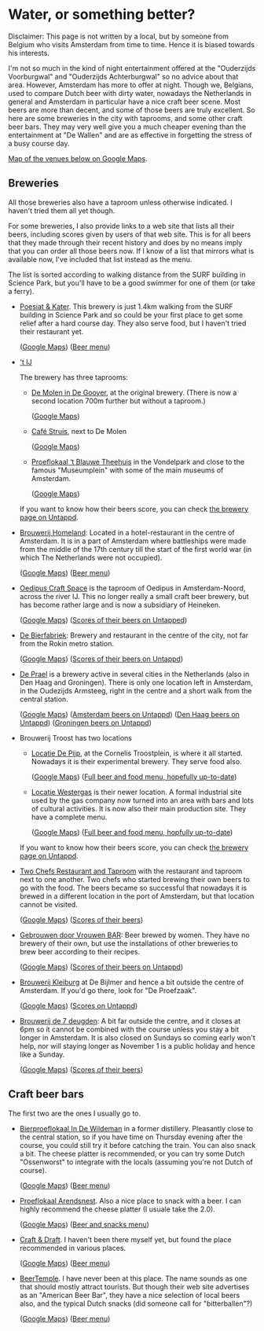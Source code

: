 # Water, or something better?

Disclaimer: This page is not written by a local, but by someone from Belgium who visits Amsterdam
from time to time. Hence it is biased towards his interests.

I'm not so much in the kind of night entertainment offered at the "Ouderzijds Voorburgwal" and
"Ouderzijds Achterburgwal" so no advice about that area. 
However, Amsterdam has more to offer at night. Though we, Belgians,
used to compare Dutch beer with dirty water, nowadays the Netherlands in general and Amsterdam
in particular have a nice craft beer scene. 
Most beers are more than decent, and some of those beers are truly excellent. 
So here are some breweries in the city with taprooms, and some other craft beer bars. 
They may very well give you a much cheaper evening than the entertainment at "De Wallen"
and are as effective in forgetting the stress of a busy course day.

[Map of the venues below on Google Maps](https://www.google.com/maps/d/u/0/edit?mid=1yV91AQaS1SCU0C6A5s_7Ml221gyNZUY&usp=sharing).


## Breweries

All those breweries also have a taproom unless otherwise indicated. I haven't tried them
all yet though.

For some breweries, I also provide links to a web site that lists all their beers, including
scores given by users of that web site. This is for all beers that they made through their 
recent history and does by no means imply that you can order all those beers now. If I know 
of a list that mirrors what is available now, I've included that list instead as the menu.

The list is sorted according to walking distance from the SURF building in Science Park,
but you'll have to be a good swimmer for one of them (or take a ferry).

-   [Poesiat & Kater](https://poesiatenkater.nl/).
    This brewery is just 1.4km walking from the SURF building in Science Park
    and so could be your first place to get some relief after a hard course day.
    They also serve food, but I haven't tried their restaurant yet.

    ([Google Maps](https://maps.app.goo.gl/kcTD3Esfuv6QVx369))<!-- 1.4km -->
    ([Beer menu](https://untappd.com/v/brouwerij-poesiat-and-kater/5972461))

-   ['t IJ](https://www.brouwerijhetij.nl/)
   
    The brewery has three taprooms:

    -   [De Molen in De Gooyer](https://www.brouwerijhetij.nl/proeflokaal-de-molen/),
        at the original brewery. (There is now a second location 700m further
        but without a taproom.)

        ([Google Maps](https://maps.app.goo.gl/fR4DqjknFLHdFLX56)) <!-- 2.7km -->

    -   [Café Struis](https://www.brouwerijhetij.nl/cafe-struis/),
        next to De Molen

        ([Google Maps](https://maps.app.goo.gl/oWw6BXmqi1fg4zjr7))

    -   [Proeflokaal ‘t Blauwe Theehuis](https://www.brouwerijhetij.nl/proeflokaal-het-blauwe-theehuis/)
        in the Vondelpark and close to the famous "Museumplein" with some of the main museums of
        Amsterdam.

        ([Google Maps](https://maps.app.goo.gl/VFoW56KpEmAnwctV7))    
    
    If you want to know how their beers score, you can check
    [the brewery page on Untappd](https://untappd.com/Brouwerijhetij/beer).

-   [Brouwerij Homeland](https://brouwerijhomeland.nl/):
    Located in a hotel-restaurant in the centre of Amsterdam.
    It is in a part of Amsterdam where battleships were made
    from the middle of the 17th century till the start of the
    first world war (in which The Netherlands were not occupied).

    ([Google Maps](https://maps.app.goo.gl/ugmiueoboVvngCGKA)) <!-- 4.0km -->
    ([Beer menu](https://untappd.com/v/brouwerij-homeland/3573030))

-   [Oedipus Craft Space](https://oedipus.com/) is the
    taproom of Oedipus in Amsterdam-Noord, across the river IJ. This no longer really a small craft beer brewery,
    but has become rather large and is now a subsidiary of Heineken.

    ([Google Maps](https://maps.app.goo.gl/eWzXLHANZyNh5Ghw8)) <!-- 4.9km but ferry needed -->
    ([Scores of their beers on Untapped](https://untappd.com/Oedipus/beer))

-   [De Bierfabriek](https://www.bierfabriek.com/amsterdam/en/):
    Brewery and restaurant in the centre of the city, not far from the Rokin 
    metro station.

    ([Google Maps](https://maps.app.goo.gl/RarUonGS4AXVnZ1p9)) <!-- 5.1km -->
    ([Scores of their beers on Untappd](https://untappd.com/Bierfabriek/beer))

-   [De Prael](https://depraelamsterdam.nl/) is a brewery active in several
    cities in the Netherlands (also in Den Haag and Groningen). 
    There is only one location left in Amsterdam,
    in the Oudezijds Armsteeg, right in the centre and a short walk from
    the central station. 

    ([Google Maps](https://maps.app.goo.gl/uESR8WzYpeiDfYYY9)) <!-- 5.1km -->
    ([Amsterdam beers on Untappd](https://untappd.com/BrouwerijDePrael/beer))
    ([Den Haag beers on Untappd](https://untappd.com/De_Prael_Den_Haag/beer))
    ([Groningen beers on Untappd](https://untappd.com/DePraelGroningen/beer))

-   Brouwerij Troost has two locations

    -   [Locatie De Pijp](https://brouwerijtroost.nl/depijp-amsterdam/),
        at the Cornelis Troostplein, is where it all started. Nowadays it is 
        their experimental brewery. They serve food also.

        ([Google Maps](https://maps.app.goo.gl/Wd5yjPJeiNc7oGxX7)) <!-- 5.2km -->
        ([Full beer and food menu, hopefully up-to-date](https://indd.adobe.com/view/55533418-c845-4fa5-8c43-39428fde6247))

    -   [Locatie Westergas](https://brouwerijtroost.nl/westergas-amsterdam/)
        is their newer location. A formal industrial site used by the gas company now
        turned into an area with bars and lots of cultural activities. It is now also
        their main production site. They have a complete menu.

        ([Google Maps](https://maps.app.goo.gl/ryXHQAXGzeVhQ5fSA)) <!-- 7.3km -->
        ([Full beer and food menu, hopfully up-to-date](https://indd.adobe.com/view/61ff596f-bf44-4ffb-a5e2-0f7bcdc283b3))
    
    If you want to know how their beers score, you can check
    [the brewery page on Untappd](https://untappd.com/BrouwerijTroost/beer).

-   [Two Chefs Restaurant and Taproom](https://twochefsbrewing.com/)
    with the restaurant and taproom next to one another. Two chefs who
    started brewing their own beers to go with the food. The beers became
    so successful that nowadays it is brewed in a different location in the 
    port of Amsterdam, but that location cannot be visited.

    ([Google Maps](https://maps.app.goo.gl/UdDtQQdejxA4XGPD6)) <!-- 6.8km -->
    ([Scores of their beers](https://untappd.com/TwoChefsBrewing/beer))

-   [Gebrouwen door Vrouwen BAR](https://www.gebrouwendoorvrouwen.nl/de-bar):
    Beer brewed by women. They have no brewery of their own, but use the
    installations of other breweries to brew beer according to their recipes.

    ([Google Maps](https://maps.app.goo.gl/LbRzV4dkor7RyEH2A)) <!-- 7.2km -->
    ([Scores of their beers on Untappd](https://untappd.com/GebrouwenDoorVrouwen/beer))

-   [Brouwerij Kleiburg](https://www.kleiburg.nl/) at De Bijlmer and hence
    a bit outside the centre of Amsterdam. If you'd go there, look for "De Proefzaak".

    ([Google Maps](https://maps.app.goo.gl/MLxb43UwSrTUaX9J8)) <!-- 7.5km -->
    ([Scores on Untappd](https://untappd.com/Kleiburg/beer))

-   [Brouwerij de 7 deugden](https://de7deugden.nl/):
    A bit far outside the centre, and it closes at 6pm so
    it cannot be combined with the course unless you stay a bit longer
    in Amsterdam. It is also closed on Sundays so coming early won't help,
    nor will staying longer as November 1 is a public holiday and hence
    like a Sunday.

    ([Google Maps](https://maps.app.goo.gl/K2mcKPZxFAmah9GL8)) <!-- 12.6km -->
    ([Scores of their beers](https://untappd.com/brouwerijDe7Deugden/beer))



## Craft beer bars

The first two are the ones I usually go to. 

-   [Bierproeflokaal In De Wildeman](https://www.indewildeman.nl/) 
    in a former distillery. Pleasantly close to the central station, so if 
    you have time on Thursday evening after the course, you could still try it
    before catching the train. You can also snack a bit. The cheese platter
    is recommended, or you can try some Dutch "Ossenworst" to integrate with
    the locals (assuming you're not Dutch of course).

    ([Google Maps](https://maps.app.goo.gl/FcZvwbLMcWkjihEJ9))
    ([Beer menu](https://untappd.com/v/bierproeflokaal-in-de-wildeman/23108))

-   [Proeflokaal Arendsnest](https://www.arendsnest.nl/).
    Also a nice place to snack with a beer. I can highly recommend the cheese
    platter (I usuale take the 2.0).

    ([Google Maps](https://maps.app.goo.gl/tYcP6gz9pGHNndnV9))
    ([Beer and snacks menu](https://untappd.com/v/proeflokaal-arendsnest/50640))

-   [Craft & Draft](https://www.craftanddraft.nl/).
    I haven't been there myself yet, but found the place recommended in various places.

    ([Google Maps](https://maps.app.goo.gl/WzHpKAGa6bkJkyJB8))
    ([Beer menu](https://untappd.com/v/craft-and-draft/2602601))

-   [BeerTemple](https://www.beertemple.nl/). I have never been at this place.
    The name sounds as one that should mostly attract tourists. 
    But though their web site advertises as an "American Beer Bar",
    they have a nice selection of local beers also, and the typical
    Dutch snacks (did someone call for "bitterballen"?)

    ([Google Maps](https://maps.app.goo.gl/ZT87u5CS49oK5tbG8))
    ([Beer menu](https://untappd.com/v/beertemple/23123))
